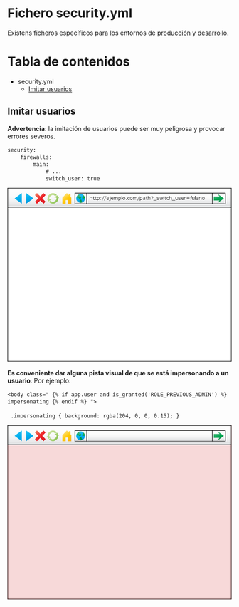 Fichero security.yml
=======

Existens ficheros específicos para los entornos de [producción](SECURITY_PROD.md) y [desarrollo](SECURITY_DEV.md).

# Tabla de contenidos
- security.yml
    - [Imitar usuarios](#imitar-usuarios)
    

## Imitar usuarios
 
**Advertencia**: la imitación de usuarios puede ser muy peligrosa y provocar errores severos.
```
security:
    firewalls:
        main:
            # ...
            switch_user: true
```
![Image](images/imitando_usuario.png)

**Es conveniente dar alguna pista visual de que se está impersonando a un usuario**. Por ejemplo:
```
<body class=" {% if app.user and is_granted('ROLE_PREVIOUS_ADMIN') %} impersonating {% endif %} ">
 
 .impersonating { background: rgba(204, 0, 0, 0.15); } 
```

![Image](images/imitando_usuario_pista.png)

